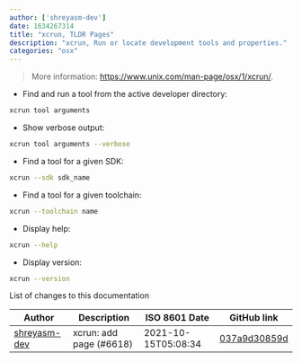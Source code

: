 ```yaml
---
author: ['shreyasm-dev']
date: 1634267314
title: "xcrun, TLDR Pages"
description: "xcrun, Run or locate development tools and properties."
categories: "osx"
---
```

> More information: <https://www.unix.com/man-page/osx/1/xcrun/>.

- Find and run a tool from the active developer directory:

```bash
xcrun tool arguments
```

- Show verbose output:

```bash
xcrun tool arguments --verbose
```

- Find a tool for a given SDK:

```bash
xcrun --sdk sdk_name
```

- Find a tool for a given toolchain:

```bash
xcrun --toolchain name
```

- Display help:

```bash
xcrun --help
```

- Display version:

```bash
xcrun --version
```
List of changes to this documentation


Author | Description | ISO 8601 Date | GitHub link
------|-----|-----|-----
[shreyasm-dev](mailto:62489066+shreyasm-dev@users.noreply.github.com) | xcrun: add page (#6618) | 2021-10-15T05:08:34 | [037a9d30859d](https://github.com/tldr-pages/tldr/commit/037a9d30859d4be491673325d57d23e1f97d99f6)

